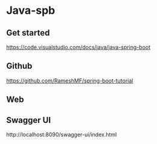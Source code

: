 # Java-spb

## Get started
https://code.visualstudio.com/docs/java/java-spring-boot

## Github
https://github.com/RameshMF/spring-boot-tutorial

## Web 


## Swagger UI
http://localhost:8090/swagger-ui/index.html